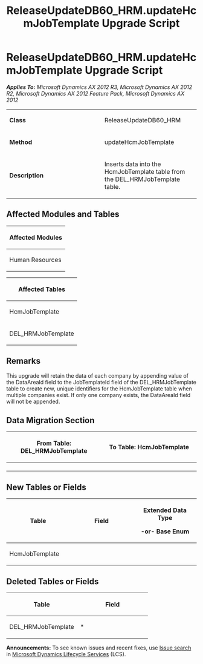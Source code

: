 ﻿---
title: ReleaseUpdateDB60_HRM.updateHcmJobTemplate Upgrade Script
TOCTitle: ReleaseUpdateDB60_HRM.updateHcmJobTemplate Upgrade Script
ms:assetid: 610dbeb2-6b54-e2d9-cb9b-83a43af09b48
ms:mtpsurl: https://msdn.microsoft.com/en-us/library/JJ719090(v=AX.60)
ms:contentKeyID: 49708630
ms.date: 05/18/2015
mtps_version: v=AX.60
---

# ReleaseUpdateDB60\_HRM.updateHcmJobTemplate Upgrade Script 


_**Applies To:** Microsoft Dynamics AX 2012 R3, Microsoft Dynamics AX 2012 R2, Microsoft Dynamics AX 2012 Feature Pack, Microsoft Dynamics AX 2012_

<table>
<colgroup>
<col style="width: 50%" />
<col style="width: 50%" />
</colgroup>
<tbody>
<tr class="odd">
<td><p><strong>Class</strong></p></td>
<td><p>ReleaseUpdateDB60_HRM</p></td>
</tr>
<tr class="even">
<td><p><strong>Method</strong></p></td>
<td><p>updateHcmJobTemplate</p></td>
</tr>
<tr class="odd">
<td><p><strong>Description</strong></p></td>
<td><p>Inserts data into the HcmJobTemplate table from the DEL_HRMJobTemplate table.</p></td>
</tr>
</tbody>
</table>


## Affected Modules and Tables

<table>
<colgroup>
<col style="width: 100%" />
</colgroup>
<thead>
<tr class="header">
<th><p>Affected Modules</p></th>
</tr>
</thead>
<tbody>
<tr class="odd">
<td><p>Human Resources</p></td>
</tr>
</tbody>
</table>


<table>
<colgroup>
<col style="width: 100%" />
</colgroup>
<thead>
<tr class="header">
<th><p>Affected Tables</p></th>
</tr>
</thead>
<tbody>
<tr class="odd">
<td><p>HcmJobTemplate</p></td>
</tr>
<tr class="even">
<td><p>DEL_HRMJobTemplate</p></td>
</tr>
</tbody>
</table>


## Remarks

This upgrade will retain the data of each company by appending value of the DataAreaId field to the JobTemplateId field of the DEL\_HRMJobTemplate table to create new, unique identifiers for the HcmJobTemplate table when multiple companies exist. If only one company exists, the DataAreaId field will not be appended.

## Data Migration Section

<table>
<colgroup>
<col style="width: 50%" />
<col style="width: 50%" />
</colgroup>
<thead>
<tr class="header">
<th><p>From Table: DEL_HRMJobTemplate</p></th>
<th><p>To Table: HcmJobTemplate</p></th>
</tr>
</thead>
<tbody>
<tr class="odd">
<td><p></p></td>
<td><p></p></td>
</tr>
</tbody>
</table>


## New Tables or Fields

<table>
<colgroup>
<col style="width: 33%" />
<col style="width: 33%" />
<col style="width: 33%" />
</colgroup>
<thead>
<tr class="header">
<th><p>Table</p></th>
<th><p>Field</p></th>
<th><p>Extended Data Type</p>
<p>-or- Base Enum</p></th>
</tr>
</thead>
<tbody>
<tr class="odd">
<td><p>HcmJobTemplate</p></td>
<td><p></p></td>
<td><p></p></td>
</tr>
</tbody>
</table>


## Deleted Tables or Fields

<table>
<colgroup>
<col style="width: 50%" />
<col style="width: 50%" />
</colgroup>
<thead>
<tr class="header">
<th><p>Table</p></th>
<th><p>Field</p></th>
</tr>
</thead>
<tbody>
<tr class="odd">
<td><p>DEL_HRMJobTemplate</p></td>
<td><p>*</p></td>
</tr>
</tbody>
</table>

  
**Announcements:** To see known issues and recent fixes, use [Issue search](http://go.microsoft.com/fwlink/?linkid=389258) in [Microsoft Dynamics Lifecycle Services](http://go.microsoft.com/fwlink/?linkid=306505) (LCS).

